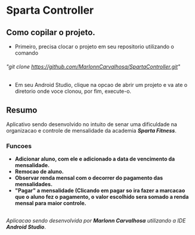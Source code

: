 # Sparta Controller
## Como copilar o projeto. ##
* Primeiro, precisa clocar o projeto em seu repositorio utilizando o comando 
###### "git clone https://github.com/MarlonnCarvalhosa/SpartaController.git"
* Em seu Android Studio, clique na opcao de abrir um projeto e va ate o diretorio onde voce clonou, por fim, execute-o.
## Resumo ##
Aplicativo sendo desenvolvido no intuito de senar uma dificuldade na organizacao e controle de mensalidade da academia ***Sparta Fitness***.
### Funcoes
* **Adicionar aluno, com ele e adicionado a data de vencimento da mensalidade.**
* **Remocao de aluno.**
* **Observar renda mensal com o decorrer do pagamento das mensalidades.**
* **"Pagar" a mensalidade (Clicando em pagar so ira fazer a marcacao que o aluno fez o pagamento, o valor escolhido sera somado a renda mensal para maior controle.**

##
*Aplicacao sendo desenvolvida por **Marlonn Carvalhosa** utilizando a IDE **Android Studio***.
